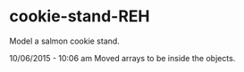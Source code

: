 # cookie-stand-REH
Model a salmon cookie stand.

10/06/2015 - 10:06 am
Moved arrays to be inside the objects.
